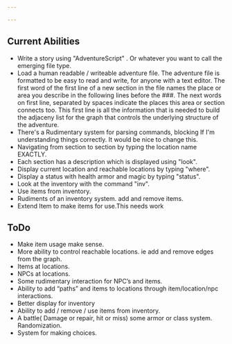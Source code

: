 ```yaml
---

---
```


Current Abilities
----------------
  * Write a story using "AdventureScript" . Or whatever you want to call the emerging file         type.    
  * Load a human readable / writeable adventure file. The adventure file
is formatted to be easy to read and write, for anyone with a text editor. The first word of the first line of a new section in the file names the place or area you describe in the following lines before the ###. The next words on first line, separated by spaces indicate the places this area or section connects too. This first line is all the information that is needed to build the adjaceny list for the graph that controls the underlying structure of the adventure.  
  * There's a Rudimentary system for parsing commands, blocking If I'm understanding things correctly.  It would be nice to change this.  
  * Navigating from section to section by typing the location name EXACTLY.   
  * Each section has a description which is displayed using "look".  
  * Display current location and reachable locations by typing "where".  
  * Display a status with health armor and magic by typing "status".  
  * Look at the inventory with the command "inv".  
  * Use items from inventory.  
  * Rudiments of an inventory system. add and remove items.  
  * Extend Item to make items for use.This needs work

ToDo
------------
  * Make item usage make sense.
  * More ability to control reachable locations. ie add and remove edges from the graph.  
  * Items at locations.  
  * NPCs at locations.  
  * Some rudimentary interaction for NPC’s and items.   
  * Ability to add “paths” and items to locations through item/location/npc interactions.  
  * Better display for inventory  
  * Ability to add / remove / use items from inventory.  
  * A battle( Damage or repair, hit or miss) some armor or class system. Randomization.  
  * System for making choices.
